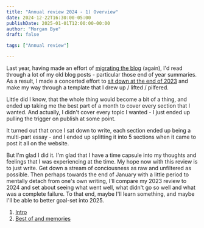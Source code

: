 ```yaml
---
title: "Annual review 2024 - 1) Overview"
date: 2024-12-22T16:30:00-05:00
publishDate: 2025-01-01T12:00:00-00:00
author: "Morgan Bye"
draft: false

tags: ["Annual review"]

---
```


Last year, having made an effort of [migrating the blog](https://morganbye.com/posts/20231220/) (again), I'd read through a lot of my old blog posts - particular those end of year summaries. As a result, I made a concerted effort to [sit down at the end of 2023](https://morganbye.com/posts/20240131_1/) and make my way through a template that I drew up / lifted / pilfered.

Little did I know, that the whole thing would become a bit of a thing, and ended up taking me the best part of a month to cover every section that I wanted. And actually, I didn't cover every topic I wanted - I just ended up pulling the trigger on publish at some point.

It turned out that once I sat down to write, each section ended up being a multi-part essay - and I ended up splitting it into 5 sections when it came to post it all on the website.

But I'm glad I did it. I'm glad that I have a time capsule into my thoughts and feelings that I was experiencing at the time. My hope now with this review is to just write. Get down a stream of conciousness as raw and unfiltered as possible. Then perhaps towards the end of January with a little period to mentally detach from one's own writing, I'll compare my 2023 review to 2024 and set about seeing what went well, what didn't go so well and what was a complete failure. To that end, maybe I'll learn something, and maybe I'll be able to better goal-set into 2025.

1. [Intro](https://morganbye.com/posts/20250101_1/)
2. [Best of and memories](https://morganbye.com/posts/20250101_2/)
